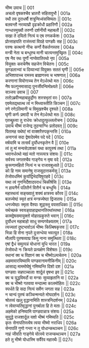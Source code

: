 भीष्म उवाच ||	001    
अचलो वृषकश्चैव भ्रातरौ सहितावुभौ |	001a  
रथौ तव दुराधर्षौ शत्रून्विध्वंसयिष्यतः ||	001c  
बलवन्तौ नरव्याघ्रौ दृढक्रोधौ प्रहारिणौ |	002a  
गान्धारमुख्यौ तरुणौ दर्शनीयौ महाबलौ ||	002c  
सखा ते दयितो नित्यं य एष रणकर्कशः |	003a  
प्रोत्साहयति राजंस्त्वां विग्रहे पाण्डवैः सह ||	003c  
परुषः कत्थनो नीचः कर्णो वैकर्तनस्तव |	004a  
मन्त्री नेता च बन्धुश्च मानी चात्यन्तमुच्छ्रितः ||	004c  
एष नैव रथः पूर्णो नाप्येवातिरथो नृप |	005a  
वियुक्तः कवचेनैष सहजेन विचेतनः |	005c  
कुण्डलाभ्यां च दिव्याभ्यां वियुक्तः सततं घृणी ||	005e   
अभिशापाच्च रामस्य ब्राह्मणस्य च भाषणात् |	006a  
करणानां वियोगाच्च तेन मेऽर्धरथो मतः |	006c  
नैष फल्गुनमासाद्य पुनर्जीवन्विमोक्ष्यते ||	006e   
सञ्जय उवाच ||	007    
ततोऽब्रवीन्महाबाहुर्द्रोणः शस्त्रभृतां वरः |	007a  
एवमेतद्यथात्थ त्वं न मिथ्यास्तीति किञ्चन ||	007c  
रणे रणेऽतिमानी च विमुखश्चैव दृश्यते |	008a  
घृणी कर्णः प्रमादी च तेन मेऽर्धरथो मतः ||	008c  
एतच्छ्रुत्वा तु राधेयः क्रोधादुत्फुल्ललोचनः |	009a  
उवाच भीष्मं राजेन्द्र तुदन्वाग्भिः प्रतोदवत् ||	009c  
पितामह यथेष्टं मां वाक्शरैरुपकृन्तसि |	010a  
अनागसं सदा द्वेषादेवमेव पदे पदे |	010c  
मर्षयामि च तत्सर्वं दुर्योधनकृतेन वै ||	010e   
त्वं तु मां मन्यसेऽशक्तं यथा कापुरुषं तथा |	011a  
भवानर्धरथो मह्यं मतो नास्त्यत्र संशयः ||	011c  
सर्वस्य जगतश्चैव गाङ्गेय न मृषा वदे |	012a  
कुरूणामहितो नित्यं न च राजावबुध्यते ||	012c  
को हि नाम समानेषु राजसूदात्तकर्मसु |	013a  
तेजोवधमिमं कुर्याद्विभेदयिषुराहवे |	013c  
यथा त्वं गुणनिर्देशादपराधं चिकीर्षसि ||	013e   
न हायनैर्न पलितैर्न वित्तैर्न च बन्धुभिः |	014a  
महारथत्वं सङ्ख्यातुं शक्यं क्षत्रस्य कौरव ||	014c  
बलज्येष्ठं स्मृतं क्षत्रं मन्त्रज्येष्ठा द्विजातयः |	015a  
धनज्येष्ठाः स्मृता वैश्याः शूद्रास्तु वयसाधिकाः ||	015c  
यथेच्छकं स्वयङ्ग्राहाद्रथानतिरथांस्तथा |	016a  
कामद्वेषसमायुक्तो मोहात्प्रकुरुते भवान् ||	016c  
दुर्योधन महाबाहो साधु सम्यगवेक्ष्यताम् |	017a  
त्यज्यतां दुष्टभावोऽयं भीष्मः किल्बिषकृत्तव ||	017c  
भिन्ना हि सेना नृपते दुःसन्धेया भवत्युत |	018a  
मौलापि पुरुषव्याघ्र किमु नाना समुत्थिता ||	018c  
एषां द्वैधं समुत्पन्नं योधानां युधि भारत |	019a  
तेजोवधो नः क्रियते प्रत्यक्षेण विशेषतः ||	019c  
रथानां क्व च विज्ञानं क्व च भीष्मोऽल्पचेतनः |	020a  
अहमावारयिष्यामि पाण्डवानामनीकिनीम् ||	020c  
आसाद्य माममोघेषुं गमिष्यन्ति दिशो दश |	021a  
पाण्डवाः सहपञ्चालाः शार्दूलं वृषभा इव ||	021c  
क्व च युद्धविमर्दो वा मन्त्राः सुव्याहृतानि वा |	022a  
क्व च भीष्मो गतवया मन्दात्मा कालमोहितः ||	022c  
स्पर्धते हि सदा नित्यं सर्वेण जगता सह |	023a  
न चान्यं पुरुषं कञ्चिन्मन्यते मोघदर्शनः ||	023c  
श्रोतव्यं खलु वृद्धानामिति शास्त्रनिदर्शनम् |	024a  
न त्वेवाप्यतिवृद्धानां पुनर्बाला हि ते मताः ||	024c  
अहमेको हनिष्यामि पाण्डवान्नात्र संशयः |	025a  
सुयुद्धे राजशार्दूल यशो भीष्मं गमिष्यति ||	025c  
कृतः सेनापतिस्त्वेष त्वया भीष्मो नराधिप |	026a  
सेनापतिं गुणो गन्ता न तु योधान्कथञ्चन ||	026c  
नाहं जीवति गाङ्गेये योत्स्ये राजन्कथञ्चन |	027a  
हते तु भीष्मे योधास्मि सर्वैरेव महारथैः ||	027c  
